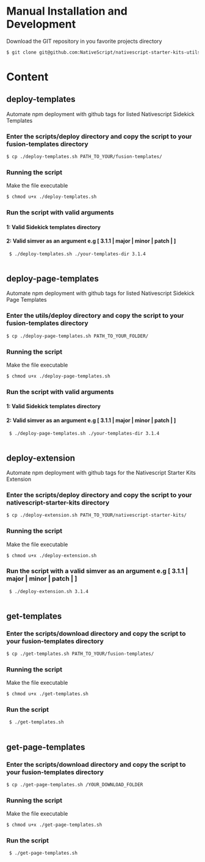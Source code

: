 # Manual Installation and Development

Download the GIT repository in you favorite projects directory

```bash
$ git clone git@github.com:NativeScript/nativescript-starter-kits-utils.git

```

# Content

## deploy-templates
Automate npm deployment with github tags for listed Nativescript Sidekick Templates 

### Enter the scripts/deploy directory and copy the script to your fusion-templates directory

 ```bash
 $ cp ./deploy-templates.sh PATH_TO_YOUR/fusion-templates/
 
 ```
 
 ### Running the script 
 
 Make the file executable 


 ```bash
 $ chmod u+x ./deploy-templates.sh
 
 ```
 
 ### Run the script with valid arguments
  
 #### 1: Valid Sidekick templates directory
 #### 2: Valid simver as an argument e.g [ 3.1.1 | major | minor | patch | ]

```bash
 $ ./deploy-templates.sh ./your-templates-dir 3.1.4
 
 ```

  ## deploy-page-templates
Automate npm deployment with github tags for listed Nativescript Sidekick Page Templates 

### Enter the utils/deploy directory and copy the script to your fusion-templates directory

 ```bash
 $ cp ./deploy-page-templates.sh PATH_TO_YOUR_FOLDER/
 
 ```
 
 ### Running the script 
 
 Make the file executable 


 ```bash
 $ chmod u+x ./deploy-page-templates.sh
 
 ```
 
 ### Run the script with valid arguments
  
 #### 1: Valid Sidekick templates directory
 #### 2: Valid simver as an argument e.g [ 3.1.1 | major | minor | patch | ]

```bash
 $ ./deploy-page-templates.sh ./your-templates-dir 3.1.4
 
 ```

## deploy-extension
Automate npm deployment with github tags for the Nativescript Starter Kits Extension

### Enter the scripts/deploy directory and copy the script to your nativescript-starter-kits directory

 ```bash
 $ cp ./deploy-extension.sh PATH_TO_YOUR/nativescript-starter-kits/
 
 ```
 
 ### Running the script 
 
 Make the file executable 


 ```bash
 $ chmod u+x ./deploy-extension.sh
 
 ```
 
 ### Run the script with a valid simver as an argument e.g [ 3.1.1 | major | minor | patch | ]

```bash
 $ ./deploy-extension.sh 3.1.4
 
 ```
 
## get-templates
### Enter the scripts/download directory and copy the script to your fusion-templates directory

 ```bash
 $ cp ./get-templates.sh PATH_TO_YOUR/fusion-templates/
 
 ```
 
 ### Running the script 
 
 Make the file executable 


 ```bash
 $ chmod u+x ./get-templates.sh
 
 ```
 
 ### Run the script 

```bash
 $ ./get-templates.sh
 
 ```

  ## get-page-templates
### Enter the scripts/download directory and copy the script to your fusion-templates directory

 ```bash
 $ cp ./get-page-templates.sh /YOUR_DOWNLOAD_FOLDER
 
 ```
 
 ### Running the script 
 
 Make the file executable 


 ```bash
 $ chmod u+x ./get-page-templates.sh
 
 ```
 
 ### Run the script 

```bash
 $ ./get-page-templates.sh
 
 ```

